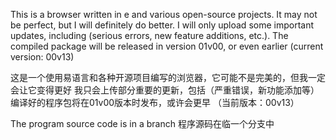 This is a browser written in e and various open-source projects. It may not be perfect, but I will definitely do better. I will only upload some important updates, including (serious errors, new feature additions, etc.). The compiled package will be released in version 01v00, or even earlier (current version: 00v13)

这是一个使用易语言和各种开源项目编写的浏览器，它可能不是完美的，但我一定会让它变得更好
我只会上传部分重要的更新，包括（严重错误，新功能添加等）
编译好的程序包将在01v00版本时发布，或许会更早
（当前版本：00v13）


The program source code is in a branch
程序源码在临一个分支中
